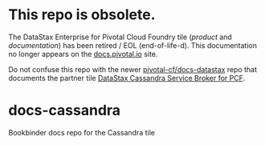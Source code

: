 # This repo is obsolete.

The DataStax Enterprise for Pivotal Cloud Foundry tile (_product_ and _documentation_) has been retired / EOL (end-of-life-d).
This documentation no longer appears on the [docs.pivotal.io](https://docs.pivotal.io/) site.

Do not confuse this repo with the newer [pivotal-cf/docs-datastax](https://github.com/pivotal-cf/docs-datastax) repo that documents the partner
tile [DataStax Cassandra Service Broker for PCF](https://docs.pivotal.io/partners/datastax/).



# docs-cassandra
Bookbinder docs repo for the Cassandra tile
